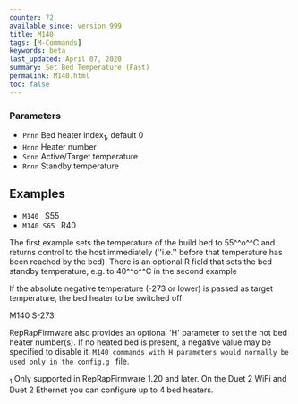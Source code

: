 ```yaml
---
counter: 72
available_since: version_999
title: M140
tags: [M-Commands] 
keywords: beta 
last_updated: April 07, 2020 
summary: Set Bed Temperature (Fast) 
permalink: M140.html
toc: false 
---
```



### Parameters

* `Pnnn` Bed heater index<sub>1</sub>, default 0
* `Hnnn` Heater number
* `Snnn` Active/Target temperature
* `Rnnn` Standby temperature

## Examples

* ` M140  ` S55
* ` M140 S65  ` R40

The first example sets the temperature of the build bed to 55^^o^^C and returns control to the host immediately (''i.e.'' before that temperature has been reached by the bed). There is an optional R field that sets the bed standby temperature, e.g. to 40^^o^^C in the second example

If the absolute negative temperature (-273 or lower) is passed as target temperature, the bed heater to be switched off

M140 S-273

RepRapFirmware also provides an optional 'H' parameter to set the hot bed heater number(s). If no heated bed is present, a negative value may be specified to disable it. ` M140 commands with H parameters would normally be used only in the config.g  ` file.

<sub>1</sub> Only supported in RepRapFirmware 1.20 and later. On the Duet 2 WiFi and Duet 2 Ethernet you can configure up to 4 bed heaters.

